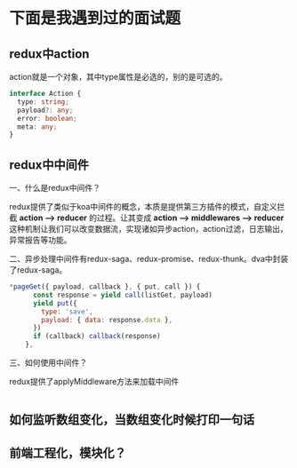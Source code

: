 # 下面是我遇到过的面试题

## redux中action

action就是一个对象，其中type属性是必选的，别的是可选的。

```typescript
interface Action {
  type: string;
  payload?: any;
  error: boolean;
  meta: any;
}
```

## redux中中间件

一、什么是redux中间件？

redux提供了类似于koa中间件的概念，本质是提供第三方插件的模式，自定义拦截 **action --> reducer** 的过程。让其变成 **action --> middlewares --> reducer** 这种机制让我们可以改变数据流，实现诸如异步action，action过滤，日志输出，异常报告等功能。

二、异步处理中间件有redux-saga、redux-promise、redux-thunk。dva中封装了redux-saga。

```javascript
*pageGet({ payload, callback }, { put, call }) {
      const response = yield call(listGet, payload)
      yield put({
        type: 'save',
        payload: { data: response.data },
      })
      if (callback) callback(response)
    },
```

三、如何使用中间件？

redux提供了applyMiddleware方法来加载中间件

```javascript

```

## 如何监听数组变化，当数组变化时候打印一句话





## 前端工程化，模块化？

